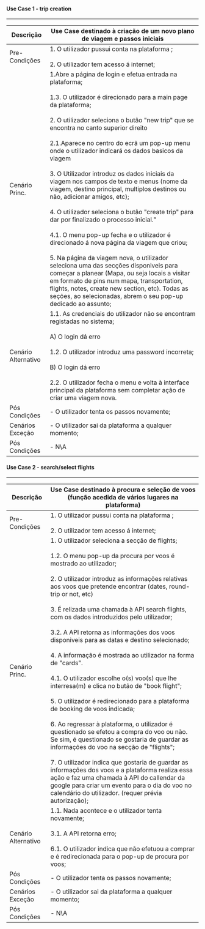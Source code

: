 #### Use Case 1 - trip creation
----------------------------------------------

Descrição   | Use Case destinado à criação de um novo plano de viagem e passos iniciais |
-------------|--------------------------------------------------------------------
Pre-Condições | 1. O utilizador pussui conta na plataforma ;<br/><br/>2. O utilizador tem acesso á internet;| 
Cenário Princ.| 1.Abre a página de login e efetua entrada na plataforma;<br/><br/>1.3. O utilizador é direcionado para a main page da plataforma;<br/><br/>  2. O utilizador seleciona o butão "new trip" que se encontra no canto superior direito<br/><br/>2.1.Aparece no centro do ecrã um pop-up menu onde o utilizador indicará os dados basicos da viagem<br/><br/> 3. O Utilizador introduz os dados iniciais da viagem nos campos de texto e menus (nome da viagem, destino principal, multiplos destinos ou não, adicionar amigos, etc);<br/><br/> 4. O utilizador seleciona o butão "create trip" para dar por finalizado o processo inicial."<br/><br/>4.1. O menu pop-up fecha e o utilizador é direcionado á nova página da viagem que criou;<br/><br/>5. Na página da viagem nova, o utilizador seleciona uma das secções disponiveis para começar a planear (Mapa, ou seja locais a visitar em formato de pins num mapa, transportation, flights, notes, create new section, etc). Todas as seções, ao selecionadas, abrem o seu pop-up dedicado ao assunto;| 
Cenário Alternativo| 1.1. As credenciais do utilizador não se encontram registadas no sistema;<br/><br/>  A) O login dá erro <br/><br/>1.2. O utilizador introduz uma password incorreta;<br/><br/>  B) O login dá erro<br/><br/>2.2. O utilizador fecha o menu e volta à interface principal da plataforma sem completar  ação de criar uma viagem nova.|
Pós Condições|  - O utilizador tenta os passos novamente;|
Cenários Exceção|  - O utilizador sai da plataforma a qualquer momento;|
Pós Condições|  - N\A|

#### Use Case 2 - search/select flights
----------------------------------------------

Descrição   | Use Case destinado à procura e seleção de voos (função acedida de vários lugares na plataforma) |
-------------|--------------------------------------------------------------------
Pre-Condições | 1. O utilizador pussui conta na plataforma ;<br/><br/>2. O utilizador tem acesso á internet;| 
Cenário Princ.| 1. O utilizador seleciona a secção de flights;<br/><br/>1.2. O menu pop-up da procura por voos é mostrado ao utilizador;<br/><br/>2. O utilizador introduz as informações relativas aos voos que pretende encontrar (dates, round-trip or not, etc)<br/><br/>3. É relizada uma chamada à API search flights, com os dados introduzidos pelo utilizador;<br/><br/>3.2. A API retorna as informações dos voos disponiveis para as datas e destino selecionado; <br/><br/>4. A informação é mostrada ao utilizador na forma de "cards".<br/><br/>4.1. O utilizador escolhe o(s) voo(s) que lhe interresa(m) e clica no butão de "book flight";<br/><br/>5. O utilizador é redirecionado para a plataforma de booking de voos indicada; <br/><br/>6. Ao regressar à plataforma, o utilizador é questionado se efetou a compra do voo ou não. Se sim, é questionado se gostaria de guardar as informações do voo na secção de "flights"; <br/><br/>7. O utilizador indica que gostaria de guardar as informações dos voos e a plataforma realiza essa ação e faz uma chamada à API do callendar da google para criar um evento para o dia do voo no calendário do utilizador. (requer prévia autorização);| 
Cenário Alternativo| 1.1. Nada acontece e o utilizador tenta novamente; <br/><br/>3.1. A API retorna erro;<br/><br/>6.1. O utilizador indica que não efetuou a comprar e é redirecionada para o pop-up de procura por voos;    |
Pós Condições|  - O utilizador tenta os passos novamente;|
Cenários Exceção|   - O utilizador sai da plataforma a qualquer momento;    |
Pós Condições|  - N\A|
